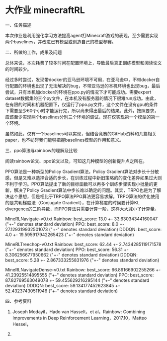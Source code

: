 # 大作业 minecraftRL

一、任务描述

本次作业是利用强化学习方法提高agent打Minecraft游戏的表现，至少需要实现两个baselines，并改进已有模型或创造自己的模型参赛。

二、所做的工作，成果及问题

总体来说，本次耗费了较多时间在配置环境上，导致最后真正训练模型和阅读论文的时间较少。

经过多时尝试，发现带docker的亚马逊环境不可用，在亚马逊中，不带docker自行配置的环境也出现了无法解决的bug，不带亚马逊的本机环境也出现bug，最后尝试，只有本机加docker的环境在ppo.py的情况下才可能成功。需要expert dataset数据集的三个py文件，在本机没有服务器的情况下很难run成功。由此，在有限的时间和机器配置下，仅运行了ppo.py文件，这个文件在没有gpu的条件下需要至少60个小时才能运行完，所以尚未得出最后的结果。此外，按照要求，应该至少实现两个baselines分别三个环境的调试，现在仅实现第一个模型的第一个环境。

虽然如此，仅有一个baselines可以实现，但结合竞赛的GitHub资料和几篇相关paper，也不妨碍我们能够把握baselines模型的作用和意义。

三、ppo算法与rainbow的理解及比较

阅读rainbow论文、ppo论文以及，可知这几种模型的创新提升点之所在。

PPO算法是一种新型的Policy Gradient算法，Policy Gradient算法对步长十分敏感，但是又难以选择合适的步长，在训练过程中新旧策略的的变化差异如果过大则不利于学习。PPO算法提出了新的目标函数可以再多个训练步骤实现小批量的更新，解决了Policy Gradient算法中步长难以确定的问题。其实，TRPO也是为了解决这个思想，但是相比于TRPO算法PPO算法更容易求解。TRPO算法的优化使用的是共轭梯度法（Conjugate Gradient），在计算梯度的时候要计算KL divergence的二阶导数，而PPO算法只需要计算一阶，这样大大减小了计算量。




MineRLNavigate-v0.txt
Rainbow: best_score: 13.0 +- 33.63034344160047 ("+-" denotes standard deviation)
PPO: best_score: 8.0 +- 27.129319932501073 ("+-" denotes standard deviation)
DDDQN: best_score: 4.0 +- 19.595917942265423 ("+-" denotes standard deviation)

MineRLTreechop-v0.txt
Rainbow: best_score: 62.44 +- 2.7434285119171578 ("+-" denotes standard deviation)
PPO: best_score: 56.31 +- 8.306256677950662 ("+-" denotes standard deviation)
DDDQN: best_score: 5.28 +- 2.867333255831976 ("+-" denotes standard deviation)

MineRLNavigateDense-v0.txt
Rainbow: best_score: 66.89166902255266 +- 41.23925514895555 ("+-" denotes standard deviation)
PPO: best_score: 87.82769563049078 +- 59.455629216295144 ("+-" denotes standard deviation)
DDDQN: best_score: 59.134177452623845 +- 52.43237430511946 ("+-" denotes standard deviation)

四、参考资料

1. Joseph Modayil，Hado van Hasselt，et al，Rainbow: Combining Improvements in Deep Reinforcement Learning，2017.10，Matteo Hessel，

2. 
